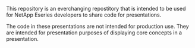 This repository is an everchanging repostitory that is intended to be used for NetApp Eseries developers to share code for presentations.

The code in these presentations are not intended for production use. They are intended for presentation purposes of displaying core concepts in a presentation.
